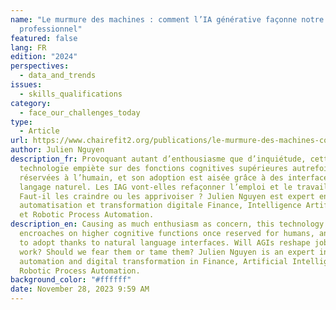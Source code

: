```yaml
---
name: "Le murmure des machines : comment l’IA générative façonne notre avenir
  professionnel"
featured: false
lang: FR
edition: "2024"
perspectives:
  - data_and_trends
issues:
  - skills_qualifications
category:
  - face_our_challenges_today
type:
  - Article
url: https://www.chairefit2.org/publications/le-murmure-des-machines-comment-lia-generative-faconne-notre-avenir-professionnel/
author: Julien Nguyen
description_fr: Provoquant autant d’enthousiasme que d’inquiétude, cette
  technologie empiète sur des fonctions cognitives supérieures autrefois
  réservées à l’humain, et son adoption est aisée grâce à des interfaces en
  langage naturel. Les IAG vont-elles refaçonner l’emploi et le travail ?
  Faut-il les craindre ou les apprivoiser ? Julien Nguyen est expert en
  automatisation et transformation digitale Finance, Intelligence Artificielle
  et Robotic Process Automation.
description_en: Causing as much enthusiasm as concern, this technology
  encroaches on higher cognitive functions once reserved for humans, and is easy
  to adopt thanks to natural language interfaces. Will AGIs reshape jobs and
  work? Should we fear them or tame them? Julien Nguyen is an expert in
  automation and digital transformation in Finance, Artificial Intelligence and
  Robotic Process Automation.
background_color: "#ffffff"
date: November 28, 2023 9:59 AM
---
```

